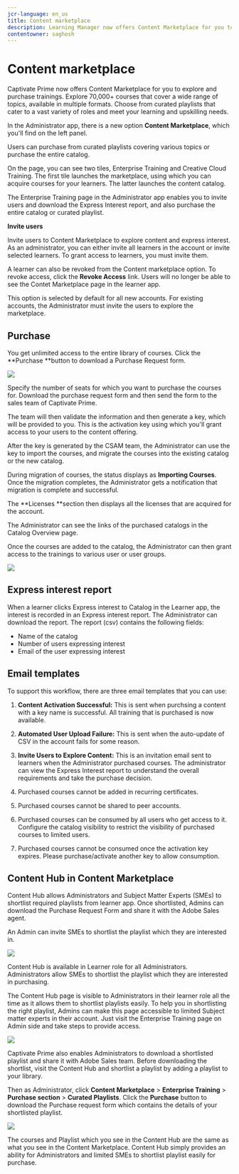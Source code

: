 ```yaml
---
jcr-language: en_us
title: Content marketplace
description: Learning Manager now offers Content Marketplace for you to explore and purchase trainings. Explore 70,000+ courses that cover a wide range of topics, available in multiple formats. Choose from curated playlists that cater to a vast variety of roles and meet your learning and upskilling needs.
contentowner: saghosh
---
```



# Content marketplace

Captivate Prime now offers Content Marketplace for you to explore and purchase trainings. Explore 70,000+ courses that cover a wide range of topics, available in multiple formats. Choose from curated playlists that cater to a vast variety of roles and meet your learning and upskilling needs.

In the Administrator app, there is a new option **Content Marketplace**, which you'll find on the left panel.

Users can purchase from curated playlists covering various topics or purchase the entire catalog. 

On the page, you can see two tiles, Enterprise Training and Creative Cloud Training. The first tile launches the marketplace, using which you can acquire courses for your learners. The latter launches the content catalog.

The Enterprise Training page in the Administrator app enables you to invite users and download the Express Interest report, and also purchase the entire catalog or curated playlist.

**Invite users**

Invite users to Content Marketplace to explore content and express interest. As an administrator, you can either invite all learners in the account or invite selected learners. To grant access to learners, you must invite them.

A learner can also be revoked from the Content marketplace option. To revoke access, click the **Revoke Access** link.  Users will no longer be able to see the Contet Marketplace page in the learner app. 

This option is selected by default for all new accounts. For existing accounts, the Administrator must invite the users to explore the marketplace.

## Purchase

You get unlimited access to the entire library of courses. Click the **Purchase **button to download a Purchase Request form.

![](assets/purchase-request.png)

Specify the number of seats for which you want to purchase the courses for. Download the purchase request form and then send the form to the sales team of Captivate Prime.

The team will then validate the information and then generate a key, which will be provided to you. This is the activation key using which you'll grant access to your users to the content offering.

After the key is generated by the CSAM team, the Administrator can use the key to import the courses, and migrate the courses into the existing catalog or the new catalog.

During migration of courses, the status displays as **Importing Courses**. Once the migration completes, the Administrator gets a notification that migration is complete and successful.

The **Licenses **section then displays all the licenses that are acquired for the account.

The Administrator can see the links of the purchased catalogs in the Catalog Overview page.

Once the courses are added to the catalog, the Administrator can then grant access to the trainings to various user or user groups.

![](assets/licenses.png)

## Express interest report

When a learner clicks Express interest to Catalog in the Learner app, the interest is recorded in an Express interest report. The Administrator can download the report. The report (csv) contains the following fields:

* Name of the catalog
* Number of users expressing interest
* Email of the user expressing interest

## Email templates

To support this workflow, there are three email templates that you can use:

1. **Content Activation Successful:** This is sent when purchsing a content with a key name is successful. All training that is purchased is now available.
1. **Automated User Upload Failure:** This is sent when the auto-update of CSV in the account fails for some reason.
1. **Invite Users to Explore Content:** This is an invitation email sent to learners when the Administrator purchased courses. The administrator can view the Express Interest report to understand the overall requirements and take the purchase decision.

1. Purchased courses cannot be added in recurring certificates.
1. Purchased courses cannot be shared to peer accounts.
1. Purchased courses can be consumed by all users who get access to it. Configure the catalog visibility to restrict the visibility of purchased courses to limited users.
1. Purchased courses cannot be consumed once the activation key expires. Please purchase/activate another key to allow consumption.

## Content Hub in Content Marketplace

Content Hub allows Administrators and Subject Matter Experts (SMEs) to shortlist required playlists from learner app. Once shortlisted, Admins can download the Purchase Request Form and share it with the Adobe Sales agent.

An Admin can invite SMEs to shortlist the playlist which they are interested in. 

![](assets/content-hub.png)

Content Hub is available in Learner role for all Administrators. Administrators allow SMEs to shortlist the playlist which they are interested in purchasing.

The Content Hub page is visible to Administrators in their learner role all the time as it allows them to shortlist playlists easily. To help you in shortlisting the right playlist, Admins can make this page accessible to limited Subject matter experts in their account. Just visit the Enterprise Training page on Admin side and take steps to provide access.  

![](assets/content-hub-resources.png)

Captivate Prime also enables Administrators to download a shortlisted playlist and share it with Adobe Sales team. Before downloading the shortlist, visit the Content Hub and shortlist a playlist by adding a playlist to your library. 

Then as Administrator, click **Content Marketplace** > **Enterprise Training** > **Purchase section** > **Curated Playlists**. Click the **Purchase** button to download the Purchase request form which contains the details of your shortlisted playlist.

![](assets/download-purchase-request.png)

The courses and Playlist which you see in the Content Hub are the same as what you see in the Content Marketplace. Content Hub simply provides an ability for Administrators and limited SMEs to shortlist playlist easily for purchase.    
